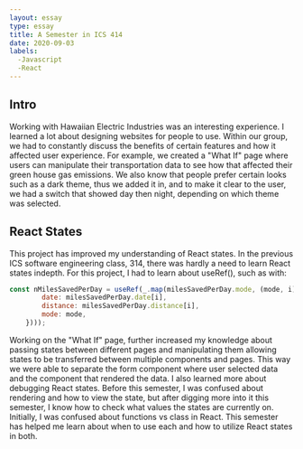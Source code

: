 ```yaml
---
layout: essay
type: essay
title: A Semester in ICS 414
date: 2020-09-03
labels:
  -Javascript
  -React
---
```


## Intro
Working with Hawaiian Electric Industries was an interesting experience. I learned a lot about designing websites for people to use. Within our group, we had to constantly discuss the benefits of certain features and how it affected user experience. For example, we created a "What If" page where users can manipulate their transportation data to see how that affected their green house gas emissions. We also know that people prefer certain looks such as a dark theme, thus we added it in, and to make it clear to the user, we had a switch that showed day then night, depending on which theme was selected.

## React States
This project has improved my understanding of React states. In the previous ICS software engineering class, 314, there was hardly a need to learn React states indepth. For this project, I had to learn about useRef(), such as with:

```javascript
const nMilesSavedPerDay = useRef(_.map(milesSavedPerDay.mode, (mode, i) => ({
        date: milesSavedPerDay.date[i],
        distance: milesSavedPerDay.distance[i],
        mode: mode,
    })));
```
Working on the "What If" page, further increased my knowledge about passing states between different pages and manipulating them allowing states to be transferred between multiple components and pages. This way we were able to separate the form component where user selected data and the component that rendered the data. I also learned more about debugging React states. Before this semester, I was confused about rendering and how to view the state, but after digging more into it this semester, I know how to check what values the states are currently on. Initially, I was confused about functions vs class in React. This semester has helped me learn about when to use each and how to utilize React states in both.
